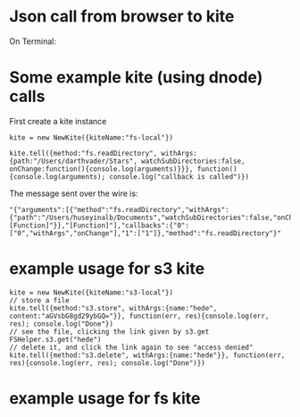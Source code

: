 # Json call from browser to kite

On Terminal:


# Some example kite (using dnode) calls

First create a kite instance

    kite = new NewKite({kiteName:"fs-local"})

    kite.tell({method:"fs.readDirectory", withArgs:{path:"/Users/darthvader/Stars", watchSubDirectories:false, onChange:function(){console.log(arguments)}}}, function(){console.log(arguments); console.log("callback is called")})

The message sent over the wire is:

	"{"arguments":[{"method":"fs.readDirectory","withArgs":{"path":"/Users/huseyinalb/Documents","watchSubDirectories":false,"onChange":"[Function]"}},"[Function]"],"callbacks":{"0":["0","withArgs","onChange"],"1":["1"]},"method":"fs.readDirectory"}"

# example usage for s3 kite

	kite = new NewKite({kiteName:"s3-local"})
	// store a file
	kite.tell({method:"s3.store", withArgs:{name:"hede", content:"aGVsbG8gd29ybGQ="}}, function(err, res){console.log(err, res); console.log("Done"})
	// see the file, clicking the link given by s3.get
	FSHelper.s3.get("hede")
	// delete it, and click the link again to see "access denied"
	kite.tell({method:"s3.delete", withArgs:{name:"hede"}}, function(err, res){console.log(err, res); console.log("Done")})

# example usage for fs kite

